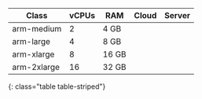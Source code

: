 Class                 | vCPUs | RAM | Cloud | Server
----------------------|-------|-----|-------|-------
arm-medium            | 2     | 4 GB | <i class="fa fa-check" aria-hidden="true"></i> | <i class="fa fa-times" aria-hidden="true"></i>
arm-large             | 4     | 8 GB | <i class="fa fa-check" aria-hidden="true"></i> | <i class="fa fa-times" aria-hidden="true"></i>
arm-xlarge            | 8     | 16 GB | <i class="fa fa-check" aria-hidden="true"></i> | <i class="fa fa-times" aria-hidden="true"></i>
arm-2xlarge           | 16    | 32 GB | <i class="fa fa-check" aria-hidden="true"></i> | <i class="fa fa-times" aria-hidden="true"></i>
{: class="table table-striped"}
